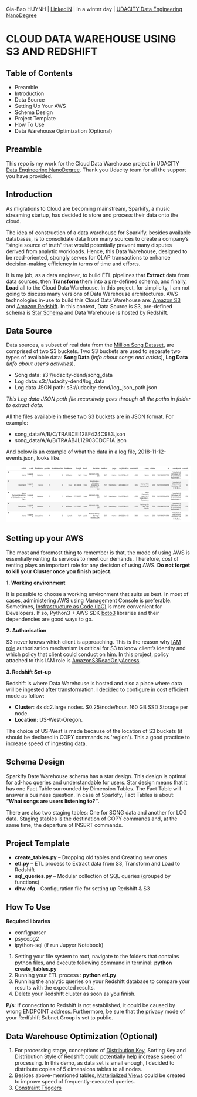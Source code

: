 Gia-Bao HUYNH | [LinkedIN](https://www.linkedin.com/in/gbh198/) | In a winter day | [UDACITY Data Engineering NanoDegree](https://www.udacity.com/course/data-engineer-nanodegree--nd027)

# **CLOUD DATA WAREHOUSE USING S3 AND REDSHIFT**

## Table of Contents
-	Preamble
-	Introduction
-	Data Source
-	Setting Up Your AWS
- Schema Design
-	Project Template
-	How To Use
- Data Warehouse Optimization (Optional)

## Preamble

This repo is my work for the Cloud Data Warehouse project in UDACITY [Data Engineering NanoDegree](https://www.udacity.com/course/data-engineer-nanodegree--nd027). Thank you Udacity team for all the support you have provided. 
## Introduction
As migrations to Cloud are becoming mainstream, Sparkify, a music streaming startup, has decided to store and process their data onto the cloud.

The idea of construction of a data warehouse for Sparkify, besides available databases, is to consolidate data from many sources to create a company’s “single source of truth” that would potentially prevent many disputes derived from analytic workloads. Hence, this Data Warehouse, designed to be read-oriented, strongly serves for OLAP transactions to enhance decision-making efficiency in terms of time and efforts. 

It is my job, as a data engineer, to build ETL pipelines that **Extract** data from data sources, then **Transform** them into a pre-defined schema, and finally, **Load** all to the Cloud Data Warehouse. In this project, for simplicity, I am not going to discuss many versions of Data Warehouse architectures. 
AWS technologies in-use to build this Cloud Data Warehouse are: [Amazon S3](https://aws.amazon.com/s3/)  and  [Amazon Redshift](https://aws.amazon.com/redshift/). 
In this context, Data Source is S3, pre-defined schema is [Star Schema](https://en.wikipedia.org/wiki/Star_schema) and Data Warehouse is hosted by Redshift.
## Data Source
Data sources, a subset of real data from the [Million Song Dataset](http://millionsongdataset.com/), are comprised of two S3 buckets. Two S3 buckets are used to separate two types of available data: **Song Data** (*info about songs and artists*), **Log Data** (*info about user’s activities*). 
- Song data: s3://udacity-dend/song_data
- Log data: s3://udacity-dend/log_data
- Log data JSON path: s3://udacity-dend/log_json_path.json

*This Log data JSON path file recursively goes through all the paths in folder to extract data.*

All the files available in these two S3 buckets are in JSON format. For example:
- song_data/A/B/C/TRABCEI128F424C983.json
- song_data/A/A/B/TRAABJL12903CDCF1A.json

And below is an example of what the data in a log file, 2018-11-12-events.json, looks like.

![Image of Yaktocat](https://github.com/gbh198/Cloud-Data-Warehouse-With-Amazon-S3-and-Redshift/blob/master/log-data.png)

## Setting up your AWS

The most and foremost thing to remember is that, the mode of using AWS is essentially renting its services to meet our demands. Therefore, cost of renting plays an important role for any decision of using AWS. 
**Do not forget to kill your Cluster once you finish project.**

**1. Working environment**

It is possible to choose a working environment that suits us best. In most of cases, administering AWS using Management Console is preferable. 
Sometimes, [Insfrastructure as Code (IaC)](https://en.wikipedia.org/wiki/Infrastructure_as_code) is more convenient for Developers. 
If so, Python3 + AWS SDK [boto3](https://boto3.amazonaws.com/v1/documentation/api/latest/index.html) libraries and their dependencies are good ways to go.

**2. Authorisation**

S3 never knows which client is approaching. This is the reason why [IAM role](https://docs.aws.amazon.com/IAM/latest/UserGuide/id_roles.html) authorization mechanism is critical for S3 to know client’s identity and which policy that client could conduct on him. In this project, policy attached to this IAM role is [AmazonS3ReadOnlyAccess](https://docs.aws.amazon.com/IAM/latest/UserGuide/access_policies_create.html).

**3. Redshift Set-up**

Redshift is where Data Warehouse is hosted and also a place where data will be ingested after transformation.
I decided to configure in cost efficient mode as follow:

- **Cluster**: 4x dc2.large nodes. $0.25/node/hour. 160 GB SSD Storage per node.
- **Location**: US-West-Oregon.

The choice of US-West is made because of the location of S3 buckets (it should be declared in COPY commands as 'region'). This a good practice to increase speed of ingesting data. 

## Schema Design

Sparkify Date Warehouse schema has a star design. This design is optimal for ad-hoc queries and understandable for users. 
Star design means that it has one Fact Table surrounded by Dimension Tables. 
The Fact Table will answer a business question. In case of Sparkify, Fact Tables is about: **“What songs are users listening to?”**.

There are also two staging tables:  One for SONG data and another for LOG data. Staging stables is the destination of COPY commands and, at the same time, the departure of INSERT commands. 

## Project Template
 
-	**create_tables.py** – Dropping old tables and Creating new ones
-	**etl.py** – ETL process to Extract data from S3, Transform and Load to Redshift
-	**sql_queries.py** – Modular collection of SQL queries (grouped by functions)
-	**dhw.cfg** - Configuration file for setting up Redshift & S3

## How To Use
**Required libraries**
- configparser
- psycopg2
- ipython-sql (if run Jupyer Notebook)

1.	Setting your file system to root, navigate to the folders that contains python files, and execute following command in terminal:
**python create_tables.py** 
2.	Running your ETL process :
**python etl.py** 
3.	Running the analytic queries on your Redshift database to compare your results with the expected results.
4.	Delete your Redshift cluster as soon as you finish.

**P/s**: If connection to Redshift is not established, it could be caused by wrong ENDPOINT address. Furthermore, be sure that the privacy mode of your Redfshift Subnet Group is set to public.

## Data Warehouse Optimization (Optional)

1. For processing stage, conceptions of [Distribution Key](https://docs.aws.amazon.com/redshift/latest/dg/c_best-practices-best-dist-key.html), Sorting Key and Distribution Style of Redshift could potentially help increase speed of processing. In this demo, as data set is small enough, I decided to distribute copies of 5 dimensions tables to all nodes.
2. Besides above-mentioned tables, [Materialized Views](https://www.postgresql.org/docs/9.3/rules-materializedviews.html) could be created to improve speed of frequently-executed queries.
3. [Constraint Triggers](https://www.postgresql.org/docs/9.0/sql-createconstraint.html)

